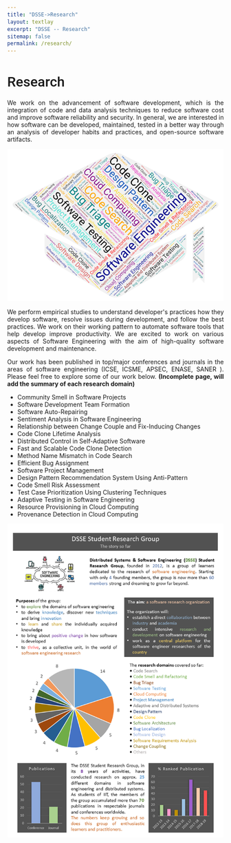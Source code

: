 ```yaml
---
title: "DSSE->Research"
layout: textlay
excerpt: "DSSE -- Research"
sitemap: false
permalink: /research/
---
```


<h1 style="font-family: 'Roboto', sans-serif; font-weight: 500; font-size: 32px;">Research</h1>

<div class="col-sm-12"> 
<p align="justify">
We work on the advancement of software development, which is the integration of code and data analysis techniques to reduce software cost and improve software reliability and security. In general, we are interested in how software can be developed, maintained, tested in a better way through an analysis of developer habits and practices, 
and open-source software artifacts.</p>

<div class="col-sm-6">
<img class="img-responsive" src="/images/research/se_word_art.png" >
</div>


<p align="justify">
 We perform empirical studies to understand developer's practices how they develop software, resolve issues during development, and follow the best practices. We work on their working pattern to automate software tools that help develop improve productivity. We are excited to work on various aspects of Software Engineering with the aim of high-quality software development and maintenance.</p>

<p align="justify">
Our work has been published in top/major conferences and journals in the areas of software engineering (ICSE, ICSME, APSEC, ENASE, SANER ).
Please feel free to explore some of our work below. <b>(Incomplete page, will add the summary of each research domain)</b>
</p>
</div>


<div class="col-sm-6">
<ul>
    <li> Community Smell in Software Projects</li>
    <li> Software Development Team Formation</li>
    <li> Software Auto-Repairing</li>
    <li> Sentiment Analysis in Software Engineering</li>
    <li> Relationship between Change Couple and Fix-Inducing Changes</li>
    <li> Code Clone Lifetime Analysis</li>
    <li> Distributed Control in Self-Adaptive Software</li>
    <li> Fast and Scalable Code Clone Detection</li>
    <li> Method Name Mismatch in Code Search</li>
    <li>Efficient Bug Assignment </li>
    <li> Software Project Management</li>
    <li> Design Pattern Recommendation System Using Anti-Pattern</li>
    <li> Code Smell Risk Assessment</li>
    <li> Test Case Prioritization Using Clustering Techniques</li>
    <li> Adaptive Testing in Software Engineering</li>
    <li> Resource Provisioning in Cloud Computing</li>
    <li> Provenance Detection in Cloud Computing</li>
</ul>
</div> 

<div class="col-sm-6"> 
<img src="/images/research/dsse-leaflet.png" class="img-responsive">
</div>
<br><br>
